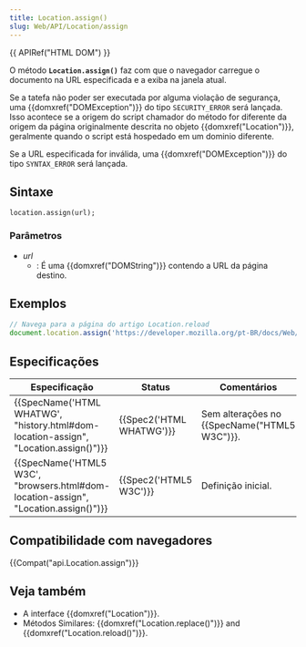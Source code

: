 ```yaml
---
title: Location.assign()
slug: Web/API/Location/assign
---
```

{{ APIRef("HTML DOM") }}

O método **`Location.assign()`** faz com que o navegador carregue o documento na URL especificada e a exiba na janela atual.

Se a tatefa não poder ser executada por alguma violação de segurança, uma {{domxref("DOMException")}} do tipo `SECURITY_ERROR` será lançada. Isso acontece se a origem do script chamador do método for diferente da origem da página originalmente descrita no objeto {{domxref("Location")}}, geralmente quando o script está hospedado em um dominio diferente.

Se a URL especificada for inválida, uma {{domxref("DOMException")}} do tipo `SYNTAX_ERROR` será lançada.

## Sintaxe

```
location.assign(url);
```

### Parâmetros

- _url_
  - : É uma {{domxref("DOMString")}} contendo a URL da página destino.

## Exemplos

```js
// Navega para a página do artigo Location.reload
document.location.assign('https://developer.mozilla.org/pt-BR/docs/Web/API/Location.reload');
```

## Especificações

| Especificação                                                                                                    | Status                           | Comentários                                         |
| ---------------------------------------------------------------------------------------------------------------- | -------------------------------- | --------------------------------------------------- |
| {{SpecName('HTML WHATWG', "history.html#dom-location-assign", "Location.assign()")}} | {{Spec2('HTML WHATWG')}} | Sem alterações no {{SpecName("HTML5 W3C")}}. |
| {{SpecName('HTML5 W3C', "browsers.html#dom-location-assign", "Location.assign()")}} | {{Spec2('HTML5 W3C')}}     | Definição inicial.                                  |

## Compatibilidade com navegadores

{{Compat("api.Location.assign")}}

## Veja também

- A interface {{domxref("Location")}}.
- Métodos Similares: {{domxref("Location.replace()")}} and {{domxref("Location.reload()")}}.
